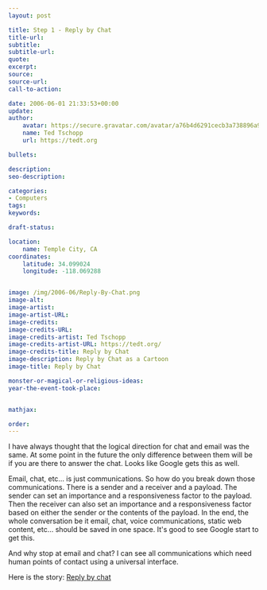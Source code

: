 ```yaml
---
layout: post

title: Step 1 - Reply by Chat
title-url:
subtitle:
subtitle-url:
quote:
excerpt:
source:
source-url:
call-to-action:

date: 2006-06-01 21:33:53+00:00
update:
author:
    avatar: https://secure.gravatar.com/avatar/a76b4d6291cecb3a738896a971bfb903?s=512&d=mp&r=g
    name: Ted Tschopp
    url: https://tedt.org

bullets:

description:
seo-description:

categories:
- Computers
tags:
keywords:

draft-status:

location:
    name: Temple City, CA
coordinates:
    latitude: 34.099024
    longitude: -118.069288


image: /img/2006-06/Reply-By-Chat.png
image-alt:
image-artist:
image-artist-URL:
image-credits:
image-credits-URL:
image-credits-artist: Ted Tschopp
image-credits-artist-URL: https://tedt.org/
image-credits-title: Reply by Chat
image-description: Reply by Chat as a Cartoon
image-title: Reply by Chat

monster-or-magical-or-religious-ideas:
year-the-event-took-place:


mathjax:

order:
---
```

I have always thought that the logical direction for chat and email was the same. At some point in the future the only difference between them will be if you are there to answer the chat. Looks like Google gets this as well.

Email, chat, etc… is just communications. So how do you break down those communications. There is a sender and a receiver and a payload. The sender can set an importance and a responsiveness factor to the payload. Then the receiver can also set an importance and a responsiveness factor based on either the sender or the contents of the payload. In the end, the whole conversation be it email, chat, voice communications, static web content, etc… should be saved in one space. It's good to see Google start to get this.

And why stop at email and chat? I can see all communications which need human points of contact using a universal interface.

Here is the story: [Reply by chat](http://googleblog.blogspot.com/2006/06/reply-by-chat.html)

